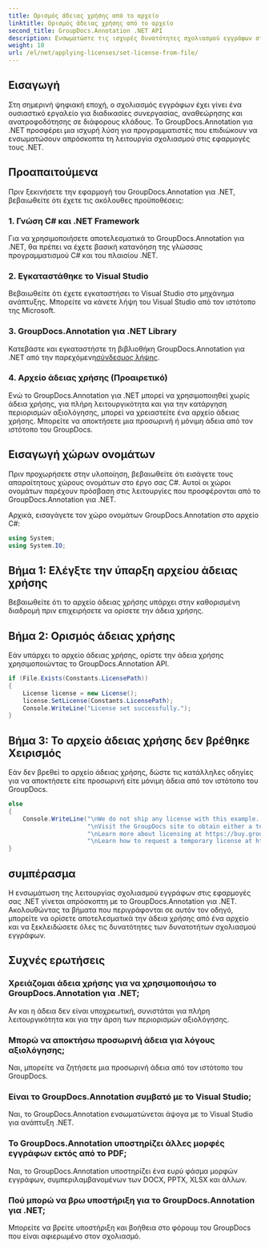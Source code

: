 ```yaml
---
title: Ορισμός άδειας χρήσης από το αρχείο
linktitle: Ορισμός άδειας χρήσης από το αρχείο
second_title: GroupDocs.Annotation .NET API
description: Ενσωματώστε τις ισχυρές δυνατότητες σχολιασμού εγγράφων στις εφαρμογές σας .NET απρόσκοπτα με το GroupDocs.Annotation για .NET.
weight: 10
url: /el/net/applying-licenses/set-license-from-file/
---
```

## Εισαγωγή
Στη σημερινή ψηφιακή εποχή, ο σχολιασμός εγγράφων έχει γίνει ένα ουσιαστικό εργαλείο για διαδικασίες συνεργασίας, αναθεώρησης και ανατροφοδότησης σε διάφορους κλάδους. Το GroupDocs.Annotation για .NET προσφέρει μια ισχυρή λύση για προγραμματιστές που επιδιώκουν να ενσωματώσουν απρόσκοπτα τη λειτουργία σχολιασμού στις εφαρμογές τους .NET.
## Προαπαιτούμενα
Πριν ξεκινήσετε την εφαρμογή του GroupDocs.Annotation για .NET, βεβαιωθείτε ότι έχετε τις ακόλουθες προϋποθέσεις:
### 1. Γνώση C# και .NET Framework
Για να χρησιμοποιήσετε αποτελεσματικά το GroupDocs.Annotation για .NET, θα πρέπει να έχετε βασική κατανόηση της γλώσσας προγραμματισμού C# και του πλαισίου .NET.
### 2. Εγκαταστάθηκε το Visual Studio
Βεβαιωθείτε ότι έχετε εγκαταστήσει το Visual Studio στο μηχάνημα ανάπτυξης. Μπορείτε να κάνετε λήψη του Visual Studio από τον ιστότοπο της Microsoft.
### 3. GroupDocs.Annotation για .NET Library
 Κατεβάστε και εγκαταστήστε τη βιβλιοθήκη GroupDocs.Annotation για .NET από την παρεχόμενη[σύνδεσμος λήψης](https://releases.groupdocs.com/annotation/net/).
### 4. Αρχείο άδειας χρήσης (Προαιρετικό)
Ενώ το GroupDocs.Annotation για .NET μπορεί να χρησιμοποιηθεί χωρίς άδεια χρήσης, για πλήρη λειτουργικότητα και για την κατάργηση περιορισμών αξιολόγησης, μπορεί να χρειαστείτε ένα αρχείο άδειας χρήσης. Μπορείτε να αποκτήσετε μια προσωρινή ή μόνιμη άδεια από τον ιστότοπο του GroupDocs.

## Εισαγωγή χώρων ονομάτων
Πριν προχωρήσετε στην υλοποίηση, βεβαιωθείτε ότι εισάγετε τους απαραίτητους χώρους ονομάτων στο έργο σας C#. Αυτοί οι χώροι ονομάτων παρέχουν πρόσβαση στις λειτουργίες που προσφέρονται από το GroupDocs.Annotation για .NET.

Αρχικά, εισαγάγετε τον χώρο ονομάτων GroupDocs.Annotation στο αρχείο C#:
```csharp
using System;
using System.IO;
```
## Βήμα 1: Ελέγξτε την ύπαρξη αρχείου άδειας χρήσης
Βεβαιωθείτε ότι το αρχείο άδειας χρήσης υπάρχει στην καθορισμένη διαδρομή πριν επιχειρήσετε να ορίσετε την άδεια χρήσης.
## Βήμα 2: Ορισμός άδειας χρήσης
Εάν υπάρχει το αρχείο άδειας χρήσης, ορίστε την άδεια χρήσης χρησιμοποιώντας το GroupDocs.Annotation API.
```csharp
if (File.Exists(Constants.LicensePath))
{
    License license = new License();
    license.SetLicense(Constants.LicensePath);
    Console.WriteLine("License set successfully.");
}
```
## Βήμα 3: Το αρχείο άδειας χρήσης δεν βρέθηκε Χειρισμός
Εάν δεν βρεθεί το αρχείο άδειας χρήσης, δώστε τις κατάλληλες οδηγίες για να αποκτήσετε είτε προσωρινή είτε μόνιμη άδεια από τον ιστότοπο του GroupDocs.
```csharp
else
{
    Console.WriteLine("\nWe do not ship any license with this example. " +
                      "\nVisit the GroupDocs site to obtain either a temporary or permanent license. " +
                      "\nLearn more about licensing at https://buy.groupdocs.com/faqs/licensing. " +
                      "\nLearn how to request a temporary license at https://buy.groupdocs.com/temporary-license.");
}
```

## συμπέρασμα
Η ενσωμάτωση της λειτουργίας σχολιασμού εγγράφων στις εφαρμογές σας .NET γίνεται απρόσκοπτη με το GroupDocs.Annotation για .NET. Ακολουθώντας τα βήματα που περιγράφονται σε αυτόν τον οδηγό, μπορείτε να ορίσετε αποτελεσματικά την άδεια χρήσης από ένα αρχείο και να ξεκλειδώσετε όλες τις δυνατότητες των δυνατοτήτων σχολιασμού εγγράφων.
## Συχνές ερωτήσεις
### Χρειάζομαι άδεια χρήσης για να χρησιμοποιήσω το GroupDocs.Annotation για .NET;
Αν και η άδεια δεν είναι υποχρεωτική, συνιστάται για πλήρη λειτουργικότητα και για την άρση των περιορισμών αξιολόγησης.
### Μπορώ να αποκτήσω προσωρινή άδεια για λόγους αξιολόγησης;
Ναι, μπορείτε να ζητήσετε μια προσωρινή άδεια από τον ιστότοπο του GroupDocs.
### Είναι το GroupDocs.Annotation συμβατό με το Visual Studio;
Ναι, το GroupDocs.Annotation ενσωματώνεται άψογα με το Visual Studio για ανάπτυξη .NET.
### Το GroupDocs.Annotation υποστηρίζει άλλες μορφές εγγράφων εκτός από το PDF;
Ναι, το GroupDocs.Annotation υποστηρίζει ένα ευρύ φάσμα μορφών εγγράφων, συμπεριλαμβανομένων των DOCX, PPTX, XLSX και άλλων.
### Πού μπορώ να βρω υποστήριξη για το GroupDocs.Annotation για .NET;
Μπορείτε να βρείτε υποστήριξη και βοήθεια στο φόρουμ του GroupDocs που είναι αφιερωμένο στον σχολιασμό.